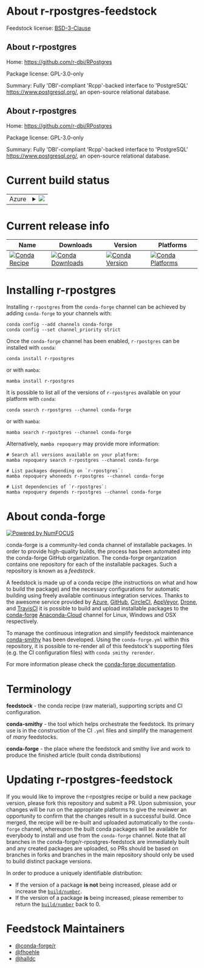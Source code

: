 About r-rpostgres-feedstock
===========================

Feedstock license: [BSD-3-Clause](https://github.com/conda-forge/r-rpostgres-feedstock/blob/main/LICENSE.txt)


About r-rpostgres
-----------------

Home: https://github.com/r-dbi/RPostgres

Package license: GPL-3.0-only

Summary: Fully 'DBI'-compliant 'Rcpp'-backed interface to 'PostgreSQL' <https://www.postgresql.org/>,
an open-source relational database.


About r-rpostgres
-----------------

Home: https://github.com/r-dbi/RPostgres

Package license: GPL-3.0-only

Summary: Fully 'DBI'-compliant 'Rcpp'-backed interface to 'PostgreSQL' <https://www.postgresql.org/>,
an open-source relational database.


Current build status
====================


<table>
    
  <tr>
    <td>Azure</td>
    <td>
      <details>
        <summary>
          <a href="https://dev.azure.com/conda-forge/feedstock-builds/_build/latest?definitionId=5770&branchName=main">
            <img src="https://dev.azure.com/conda-forge/feedstock-builds/_apis/build/status/r-rpostgres-feedstock?branchName=main">
          </a>
        </summary>
        <table>
          <thead><tr><th>Variant</th><th>Status</th></tr></thead>
          <tbody><tr>
              <td>linux_64_r_base4.2</td>
              <td>
                <a href="https://dev.azure.com/conda-forge/feedstock-builds/_build/latest?definitionId=5770&branchName=main">
                  <img src="https://dev.azure.com/conda-forge/feedstock-builds/_apis/build/status/r-rpostgres-feedstock?branchName=main&jobName=linux&configuration=linux%20linux_64_r_base4.2" alt="variant">
                </a>
              </td>
            </tr><tr>
              <td>linux_64_r_base4.3</td>
              <td>
                <a href="https://dev.azure.com/conda-forge/feedstock-builds/_build/latest?definitionId=5770&branchName=main">
                  <img src="https://dev.azure.com/conda-forge/feedstock-builds/_apis/build/status/r-rpostgres-feedstock?branchName=main&jobName=linux&configuration=linux%20linux_64_r_base4.3" alt="variant">
                </a>
              </td>
            </tr><tr>
              <td>osx_64_r_base4.2</td>
              <td>
                <a href="https://dev.azure.com/conda-forge/feedstock-builds/_build/latest?definitionId=5770&branchName=main">
                  <img src="https://dev.azure.com/conda-forge/feedstock-builds/_apis/build/status/r-rpostgres-feedstock?branchName=main&jobName=osx&configuration=osx%20osx_64_r_base4.2" alt="variant">
                </a>
              </td>
            </tr><tr>
              <td>osx_64_r_base4.3</td>
              <td>
                <a href="https://dev.azure.com/conda-forge/feedstock-builds/_build/latest?definitionId=5770&branchName=main">
                  <img src="https://dev.azure.com/conda-forge/feedstock-builds/_apis/build/status/r-rpostgres-feedstock?branchName=main&jobName=osx&configuration=osx%20osx_64_r_base4.3" alt="variant">
                </a>
              </td>
            </tr><tr>
              <td>osx_arm64_r_base4.2</td>
              <td>
                <a href="https://dev.azure.com/conda-forge/feedstock-builds/_build/latest?definitionId=5770&branchName=main">
                  <img src="https://dev.azure.com/conda-forge/feedstock-builds/_apis/build/status/r-rpostgres-feedstock?branchName=main&jobName=osx&configuration=osx%20osx_arm64_r_base4.2" alt="variant">
                </a>
              </td>
            </tr><tr>
              <td>osx_arm64_r_base4.3</td>
              <td>
                <a href="https://dev.azure.com/conda-forge/feedstock-builds/_build/latest?definitionId=5770&branchName=main">
                  <img src="https://dev.azure.com/conda-forge/feedstock-builds/_apis/build/status/r-rpostgres-feedstock?branchName=main&jobName=osx&configuration=osx%20osx_arm64_r_base4.3" alt="variant">
                </a>
              </td>
            </tr><tr>
              <td>win_64</td>
              <td>
                <a href="https://dev.azure.com/conda-forge/feedstock-builds/_build/latest?definitionId=5770&branchName=main">
                  <img src="https://dev.azure.com/conda-forge/feedstock-builds/_apis/build/status/r-rpostgres-feedstock?branchName=main&jobName=win&configuration=win%20win_64_" alt="variant">
                </a>
              </td>
            </tr>
          </tbody>
        </table>
      </details>
    </td>
  </tr>
</table>

Current release info
====================

| Name | Downloads | Version | Platforms |
| --- | --- | --- | --- |
| [![Conda Recipe](https://img.shields.io/badge/recipe-r--rpostgres-green.svg)](https://anaconda.org/conda-forge/r-rpostgres) | [![Conda Downloads](https://img.shields.io/conda/dn/conda-forge/r-rpostgres.svg)](https://anaconda.org/conda-forge/r-rpostgres) | [![Conda Version](https://img.shields.io/conda/vn/conda-forge/r-rpostgres.svg)](https://anaconda.org/conda-forge/r-rpostgres) | [![Conda Platforms](https://img.shields.io/conda/pn/conda-forge/r-rpostgres.svg)](https://anaconda.org/conda-forge/r-rpostgres) |

Installing r-rpostgres
======================

Installing `r-rpostgres` from the `conda-forge` channel can be achieved by adding `conda-forge` to your channels with:

```
conda config --add channels conda-forge
conda config --set channel_priority strict
```

Once the `conda-forge` channel has been enabled, `r-rpostgres` can be installed with `conda`:

```
conda install r-rpostgres
```

or with `mamba`:

```
mamba install r-rpostgres
```

It is possible to list all of the versions of `r-rpostgres` available on your platform with `conda`:

```
conda search r-rpostgres --channel conda-forge
```

or with `mamba`:

```
mamba search r-rpostgres --channel conda-forge
```

Alternatively, `mamba repoquery` may provide more information:

```
# Search all versions available on your platform:
mamba repoquery search r-rpostgres --channel conda-forge

# List packages depending on `r-rpostgres`:
mamba repoquery whoneeds r-rpostgres --channel conda-forge

# List dependencies of `r-rpostgres`:
mamba repoquery depends r-rpostgres --channel conda-forge
```


About conda-forge
=================

[![Powered by
NumFOCUS](https://img.shields.io/badge/powered%20by-NumFOCUS-orange.svg?style=flat&colorA=E1523D&colorB=007D8A)](https://numfocus.org)

conda-forge is a community-led conda channel of installable packages.
In order to provide high-quality builds, the process has been automated into the
conda-forge GitHub organization. The conda-forge organization contains one repository
for each of the installable packages. Such a repository is known as a *feedstock*.

A feedstock is made up of a conda recipe (the instructions on what and how to build
the package) and the necessary configurations for automatic building using freely
available continuous integration services. Thanks to the awesome service provided by
[Azure](https://azure.microsoft.com/en-us/services/devops/), [GitHub](https://github.com/),
[CircleCI](https://circleci.com/), [AppVeyor](https://www.appveyor.com/),
[Drone](https://cloud.drone.io/welcome), and [TravisCI](https://travis-ci.com/)
it is possible to build and upload installable packages to the
[conda-forge](https://anaconda.org/conda-forge) [Anaconda-Cloud](https://anaconda.org/)
channel for Linux, Windows and OSX respectively.

To manage the continuous integration and simplify feedstock maintenance
[conda-smithy](https://github.com/conda-forge/conda-smithy) has been developed.
Using the ``conda-forge.yml`` within this repository, it is possible to re-render all of
this feedstock's supporting files (e.g. the CI configuration files) with ``conda smithy rerender``.

For more information please check the [conda-forge documentation](https://conda-forge.org/docs/).

Terminology
===========

**feedstock** - the conda recipe (raw material), supporting scripts and CI configuration.

**conda-smithy** - the tool which helps orchestrate the feedstock.
                   Its primary use is in the construction of the CI ``.yml`` files
                   and simplify the management of *many* feedstocks.

**conda-forge** - the place where the feedstock and smithy live and work to
                  produce the finished article (built conda distributions)


Updating r-rpostgres-feedstock
==============================

If you would like to improve the r-rpostgres recipe or build a new
package version, please fork this repository and submit a PR. Upon submission,
your changes will be run on the appropriate platforms to give the reviewer an
opportunity to confirm that the changes result in a successful build. Once
merged, the recipe will be re-built and uploaded automatically to the
`conda-forge` channel, whereupon the built conda packages will be available for
everybody to install and use from the `conda-forge` channel.
Note that all branches in the conda-forge/r-rpostgres-feedstock are
immediately built and any created packages are uploaded, so PRs should be based
on branches in forks and branches in the main repository should only be used to
build distinct package versions.

In order to produce a uniquely identifiable distribution:
 * If the version of a package **is not** being increased, please add or increase
   the [``build/number``](https://docs.conda.io/projects/conda-build/en/latest/resources/define-metadata.html#build-number-and-string).
 * If the version of a package **is** being increased, please remember to return
   the [``build/number``](https://docs.conda.io/projects/conda-build/en/latest/resources/define-metadata.html#build-number-and-string)
   back to 0.

Feedstock Maintainers
=====================

* [@conda-forge/r](https://github.com/conda-forge/r/)
* [@fhoehle](https://github.com/fhoehle/)
* [@halldc](https://github.com/halldc/)

